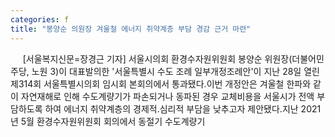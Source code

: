 ```yaml
---
categories: f
title: "봉양순 의원장 겨울철 에너지 취약계층 부담 경감 근거 마련"
---
```

&nbsp;&nbsp;&nbsp;&nbsp; [서울복지신문=장경근 기자] 서울시의회 환경수자원위원회 봉양순 위원장(더불어민주당, 노원 3)이 대표발의한 &#39;서울특별시 수도 조례 일부개정조례안&#39;이 지난 28일 열린 제314회 서울특별시의회 임시회 본회의에서 통과됐다.이번 개정안은 겨울철 한파와 같이 자연재해로 인해 수도계량기가 파손되거나 동파된 경우 교체비용을 서울시가 전액 부담하도록 하여 에너지 취약계층의 경제적&#8228;심리적 부담을 낮추고자 제안됐다.지난 2021년 5월 환경수자원위원회 회의에서 동절기 수도계량기 